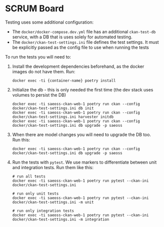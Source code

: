 # SCRUM Board

Testing uses some additional configuration:

- The `docker/docker-compose.dev.yml` file has an additional `ckan-test-db` service, with a DB that is uses solely
  for automated testing.
- The  `docker/ckan-test-settings.ini` file defines the test settings. It must be explicitly passed as the config
  file to use when running the tests

To run the tests you will need to:

1. Install the development dependencies beforehand, as the docker images do not have them. Run:

   ```
   docker exec -ti {container-name} poetry install
   ```

2. Initialize the db - this is only needed the first time (the dev stack uses volumes to persist the DB)

   ```
   docker exec -ti saeoss-ckan-web-1 poetry run ckan --config docker/ckan-test-settings.ini db init
   docker exec -ti saeoss-ckan-web-1 poetry run ckan --config docker/ckan-test-settings.ini harvester initdb
   docker exec -ti saeoss-ckan-web-1 poetry run ckan --config docker/ckan-test-settings.ini db upgrade -p saeoss
   ```

3. When there are model changes you will need to upgrade the DB too. Run this:

   ```
   docker exec -ti saeoss-ckan-web-1 poetry run ckan --config docker/ckan-test-settings.ini db upgrade -p saeoss
   ```

4. Run the tests with `pytest`. We use markers to differentiate between unit and integration tests. Run them like this:

   ```
   # run all tests
   docker exec -ti saeoss-ckan-web-1 poetry run pytest --ckan-ini docker/ckan-test-settings.ini

   # run only unit tests
   docker exec -ti saeoss-ckan-web-1 poetry run pytest --ckan-ini docker/ckan-test-settings.ini -m unit

   # run only integration tests
   docker exec -ti saeoss-ckan-web-1 poetry run pytest --ckan-ini docker/ckan-test-settings.ini -m integration
   ```